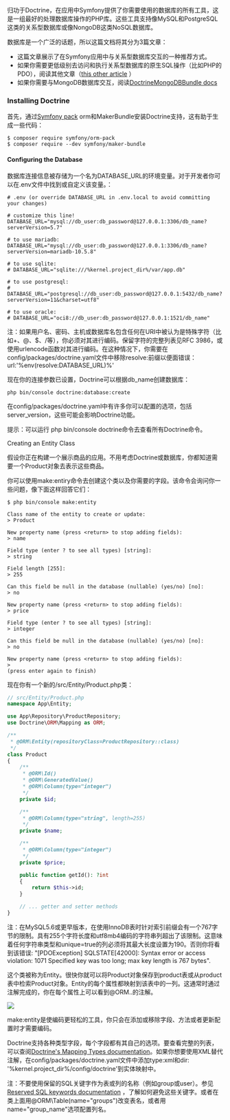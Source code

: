 归功于Doctrine，在应用中Symfony提供了你需要使用的数据库的所有工具，这是一组最好的处理数据库操作的PHP库。这些工具支持像MySQL和PostgreSQL这类的关系型数据库或像NongoDB这类NoSQL数据库。

数据库是一个广泛的话题，所以这篇文档将其分为3篇文章：

- 这篇文章展示了在Symfony应用中与关系型数据库交互的一种推荐方式。
- 如果你需要更低级别去访问和执行关系型数据库的原生SQL操作（比如PHP的PDO），阅读其他文章（[this other article](https://symfony.com/doc/5.4/doctrine/dbal.html) ）
- 如果你需要与MongoDB数据库交互，阅读[DoctrineMongoDBBundle docs](https://symfony.com/doc/current/bundles/DoctrineMongoDBBundle/index.html) 



### Installing Doctrine

首先，通过[Symfony pack](https://symfony.com/doc/5.4/setup.html#symfony-packs) orm和MakerBundle安装Doctrine支持，这有助于生成一些代码：

```
$ composer require symfony/orm-pack
$ composer require --dev symfony/maker-bundle
```



#### Configuring the Database

数据库连接信息被存储为一个名为DATABASE_URL的环境变量。对于开发者你可以在.env文件中找到或自定义该变量。：

```
# .env (or override DATABASE_URL in .env.local to avoid committing your changes)

# customize this line!
DATABASE_URL="mysql://db_user:db_password@127.0.0.1:3306/db_name?serverVersion=5.7"

# to use mariadb:
DATABASE_URL="mysql://db_user:db_password@127.0.0.1:3306/db_name?serverVersion=mariadb-10.5.8"

# to use sqlite:
# DATABASE_URL="sqlite:///%kernel.project_dir%/var/app.db"

# to use postgresql:
# DATABASE_URL="postgresql://db_user:db_password@127.0.0.1:5432/db_name?serverVersion=11&charset=utf8"

# to use oracle:
# DATABASE_URL="oci8://db_user:db_password@127.0.0.1:1521/db_name"
```

注：如果用户名、密码、主机或数据库名包含任何在URI中被认为是特殊字符（比如+、@、$、/等），你必须对其进行编码。保留字符的完整列表见RFC 3986，或使用urlencode函数对其进行编码。在这种情况下，你需要在config/packages/doctrine.yaml文件中移除resolve:前缀以便面错误：url:'%env(resolve:DATABASE_URL)%'



现在你的连接参数已设置，Doctrine可以根据db_name创建数据库：

```
php bin/console doctrine:database:create
```

在config/packages/doctrine.yaml中有许多你可以配置的选项，包括server_version，这些可能会影响Doctrine功能。

提示：可以运行 php bin/console doctrine命令去查看所有Doctrine命令。



Creating an Entity Class

假设你正在构建一个展示商品的应用。不用考虑Doctrine或数据库，你都知道需要一个Product对象去表示这些商品。

你可以使用make:entiry命令去创建这个类以及你需要的字段。该命令会询问你一些问题，像下面这样回答它们：

```
$ php bin/console make:entity

Class name of the entity to create or update:
> Product

New property name (press <return> to stop adding fields):
> name

Field type (enter ? to see all types) [string]:
> string

Field length [255]:
> 255

Can this field be null in the database (nullable) (yes/no) [no]:
> no

New property name (press <return> to stop adding fields):
> price

Field type (enter ? to see all types) [string]:
> integer

Can this field be null in the database (nullable) (yes/no) [no]:
> no

New property name (press <return> to stop adding fields):
>
(press enter again to finish)
```

现在你有一个新的/src/Entity/Product.php类：

```php
// src/Entity/Product.php
namespace App\Entity;

use App\Repository\ProductRepository;
use Doctrine\ORM\Mapping as ORM;

/**
 * @ORM\Entity(repositoryClass=ProductRepository::class)
 */
class Product
{
    /**
     * @ORM\Id()
     * @ORM\GeneratedValue()
     * @ORM\Column(type="integer")
     */
    private $id;

    /**
     * @ORM\Column(type="string", length=255)
     */
    private $name;

    /**
     * @ORM\Column(type="integer")
     */
    private $price;

    public function getId(): ?int
    {
        return $this->id;
    }

    // ... getter and setter methods
}
```

注：在MySQL5.6或更早版本，在使用InnoDB表时针对索引前缀会有一个767字节的限制。具有255个字符长度和utf8mb4编码的字符串列超出了该限制。这意味着任何字符串类型和unique=true的列必须将其最大长度设置为190。否则你将看到该错误: "[PDOException] SQLSTATE[42000]: Syntax error or access violation: 1071 Specified key was too long; max key length is 767 bytes".

这个类被称为Entity。很快你就可以将Product对象保存到product表或从product表中检索Product对象。Entity的每个属性都映射到该表中的一列。这通常时通过注解完成的，你在每个属性上可以看到@ORM\..的注解。

![](https://symfony.com/doc/5.4/_images/mapping_single_entity.png)

make:entity是使编码更轻松的工具，你只会在添加或移除字段、方法或者更新配置时才需要编码。

Doctrine支持各种类型字段，每个字段都有其自己的选项。要查看完整的列表，可以查阅[Doctrine's Mapping Types documentation](https://www.doctrine-project.org/projects/doctrine-orm/en/current/reference/basic-mapping.html)。如果你想要使用XML替代注解，在config/packages/doctrine.yaml文件中添加type:xml和dir: '%kernel.project_dir%/config/doctrine'到实体映射中。

注：不要使用保留的SQL关键字作为表或列的名称（例如group或user）。参见[Reserved SQL keywords documentation](https://www.doctrine-project.org/projects/doctrine-orm/en/current/reference/basic-mapping.html#quoting-reserved-words) ，了解如何避免这些关键字。或者在类上面用@ORM\Table(name="groups")改变表名，或者用name="group_name"选项配置列名。

